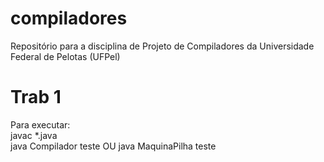 # compiladores
Repositório para a disciplina de Projeto de Compiladores da Universidade Federal de Pelotas (UFPel)
# Trab 1
Para executar: \
javac *.java \
java Compilador teste OU java MaquinaPilha teste
